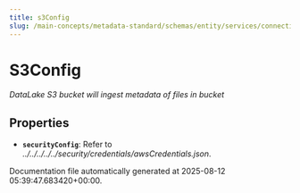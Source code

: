 ```yaml
---
title: s3Config
slug: /main-concepts/metadata-standard/schemas/entity/services/connections/database/datalake/s3config
---
```


# S3Config

*DataLake S3 bucket will ingest metadata of files in bucket*

## Properties

- **`securityConfig`**: Refer to *../../../../../security/credentials/awsCredentials.json*.


Documentation file automatically generated at 2025-08-12 05:39:47.683420+00:00.
